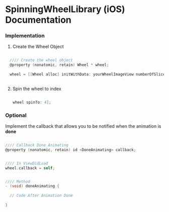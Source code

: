 # SpinningWheelLibrary (iOS) Documentation

### Implementation

1. Create the Wheel Object <br>
```objective-c

  //// Create the wheel object
  @property (nonatomic, retain) Wheel * wheel;
  
  wheel = [[Wheel alloc] initWithData: yourWheelImageView numberOfSlice: nbOfSlices];
  
  ```
  
2. Spin the wheel to index
    ```objective-c

    wheel spinTo: 4];

    ```
  


### Optional

Implement the callback that allows you to be notified when the animation is **done**

  ```objective-c
  
  //// Callback Done Animating
  @property (nonatomic, retain) id <DoneAnimating> callback;
  
  
  //// In ViewDidLoad
  wheel.callback = self;
  
  
  //// Method
  - (void) doneAnimating {
    
    // Code After Animation Done
    
  }
  
  ```
